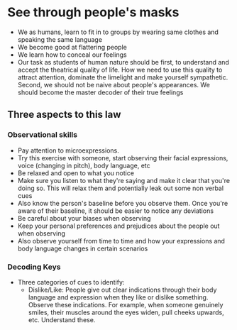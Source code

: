 # See through people's masks
- We as humans, learn to fit in to groups by wearing same clothes and speaking the same language
- We become good at flattering people
- We learn how to conceal our feelings
- Our task as students of human nature should be first, to understand and accept the theatrical quality of life. How we need to use this quality to attract attention, dominate the limelight and make yourself sympathetic. Second, we should not be naive about people's appearances. We should become the master decoder of their true feelings
 
## Three aspects to this law
### Observational skills
- Pay attention to microexpressions.
- Try this exercise with someone, start observing their facial expressions, voice (changing in pitch), body language, etc
- Be relaxed and open to what you notice
- Make sure you listen to what they're saying and make it clear that you're doing so. This will relax them and potentially leak out some non verbal cues
- Also know the person's baseline before you observe them. Once you're aware of their baseline, it should be easier to notice any deviations
- Be careful about your biases when observing
- Keep your personal preferences and prejudices about the people out when observing
- Also observe yourself from time to time and how your expressions and body language changes in certain scenarios
 
### Decoding Keys
- Three categories of cues to identify:
    - Dislike/Like: People give out clear indications through their body language and expression when they like or dislike something. Observe these indications. For example, when someone genuinely smiles, their muscles around the eyes widen, pull cheeks upwards, etc. Understand these.
